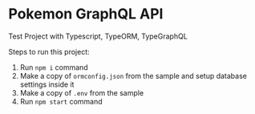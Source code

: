 # Pokemon GraphQL API

Test Project with Typescript, TypeORM, TypeGraphQL

Steps to run this project:

1. Run `npm i` command
2. Make a copy of `ormconfig.json` from the sample and setup database settings inside it
3. Make a copy of `.env` from the sample
4. Run `npm start` command
